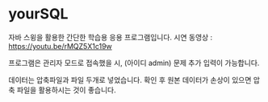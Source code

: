 # yourSQL
자바 스윙을 활용한 간단한 학습용 응용 프로그램입니다.
시연 동영상 : https://youtu.be/rMQZ5X1c19w


프로그램은 관리자 모드로 접속했을 시, (아이디 admin)
문제 추가 입력이 가능합니다. 

데이터는 압축파일과 파일 두개로 넣었습니다. 확인 후 원본 데이터가 손상이 있으면
압축 파일을 활용하시는 것이 좋습니다.